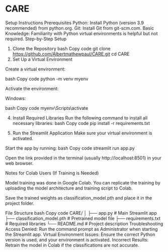 # CARE
Setup Instructions
Prerequisites
Python: Install Python (version 3.9 recommended) from python.org.
Git: Install Git from git-scm.com.
Basic Knowledge: Familiarity with Python virtual environments is helpful but not required.
Step-by-Step Setup
1. Clone the Repository
bash
Copy code
git clone https://github.com/Albertmathewpaul/CARE.git
cd CARE
2. Set Up a Virtual Environment
   
Create a virtual environment:

bash
Copy code
python -m venv myenv

Activate the environment:

Windows:

bash
Copy code
myenv\Scripts\activate

4. Install Required Libraries
Run the following command to install all necessary libraries:
bash
Copy code
pip install -r requirements.txt


5. Run the Streamlit Application
Make sure your virtual environment is activated.

Start the app by running:
bash
Copy code
streamlit run app.py

Open the link provided in the terminal (usually http://localhost:8501) in your web browser.

Notes for Colab Users (If Training is Needed)

Model training was done in Google Colab. You can replicate the training by uploading the model architecture and training script to Colab. 

Save the trained weights as classification_model.pth and place it in the project folder.

File Structure
bash
Copy code
CARE/
│
├── app.py                  # Main Streamlit app
├── classification_model.pth # Pretrained model file
├── requirements.txt        # Required libraries
└── README.md               # Project description
Troubleshooting
Access Denied: Run the command prompt as Administrator when starting the Streamlit app.
Virtual Environment Issues: Ensure the correct Python version is used, and your environment is activated.
Incorrect Results: Retrain the model in Colab if the classifications are not accurate.

